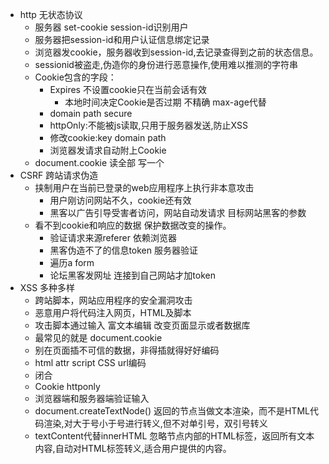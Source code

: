 * http 无状态协议
  * 服务器 set-cookie session-id识别用户
  * 服务器把session-id和用户认证信息绑定记录
  * 浏览器发cookie，服务器收到session-id,去记录查得到之前的状态信息。
  * sessionid被盗走,伪造你的身份进行恶意操作,使用难以推测的字符串
  * Cookie包含的字段：
    * Expires 不设置cookie只在当前会话有效
      * 本地时间决定Cookie是否过期 不精确 max-age代替
    * domain path secure 
    * httpOnly:不能被js读取,只用于服务器发送,防止XSS
    * 修改cookie:key domain path
    * 浏览器发请求自动附上Cookie
  * document.cookie 读全部 写一个
* CSRF 跨站请求伪造
  * 挟制用户在当前已登录的web应用程序上执行非本意攻击
    * 用户刚访问网站不久，cookie还有效
    * 黑客以广告引导受害者访问，网站自动发请求 目标网站黑客的参数
  * 看不到cookie和响应的数据 保护数据改变的操作。
    * 验证请求来源referer 依赖浏览器
    * 黑客伪造不了的信息token 服务器验证
    * 遍历a form
    * 论坛黑客发网址 连接到自己网站才加token
* XSS 多种多样 
  * 跨站脚本，网站应用程序的安全漏洞攻击
  * 恶意用户将代码注入网页，HTML及脚本
  * 攻击脚本通过输入 富文本编辑 改变页面显示或者数据库
  * 最常见的就是 document.cookie
  * 别在页面插不可信的数据，非得插就得好好编码
  * html attr script CSS url编码
  * 闭合
  * Cookie httponly
  * 浏览器端和服务器端验证输入
  * document.createTextNode() 返回的节点当做文本渲染，而不是HTML代码渲染,对大于号小于号进行转义,但不对单引号，双引号转义
  * textContent代替innerHTML 忽略节点内部的HTML标签，返回所有文本内容,自动对HTML标签转义,适合用户提供的内容。
